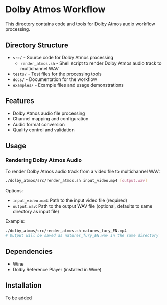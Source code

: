 # Dolby Atmos Workflow

This directory contains code and tools for Dolby Atmos audio workflow processing.

## Directory Structure

- `src/` - Source code for Dolby Atmos processing
  - `render_atmos.sh` - Shell script to render Dolby Atmos audio track to multichannel WAV
- `tests/` - Test files for the processing tools
- `docs/` - Documentation for the workflow
- `examples/` - Example files and usage demonstrations

## Features

- Dolby Atmos audio file processing
- Channel mapping and configuration
- Audio format conversion
- Quality control and validation

## Usage

### Rendering Dolby Atmos Audio

To render Dolby Atmos audio track from a video file to multichannel WAV:

```bash
./dolby_atmos/src/render_atmos.sh input_video.mp4 [output.wav]
```

Options:
- `input_video.mp4`: Path to the input video file (required)
- `output.wav`: Path to the output WAV file (optional, defaults to same directory as input file)

Example:
```bash
./dolby_atmos/src/render_atmos.sh natures_fury_EN.mp4
# Output will be saved as natures_fury_EN.wav in the same directory
```

## Dependencies

- Wine
- Dolby Reference Player (installed in Wine)

## Installation

To be added 